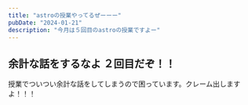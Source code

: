 ```yaml
---
title: "astroの授業やってるぜーーー"
pubDate: "2024-01-21"
description: "今月は５回目のastroの授業ですよー"
---
```


## 余計な話をするなよ ２回目だぞ！！

授業でついつい余計な話をしてしまうので困っています。クレーム出しますよ！！！